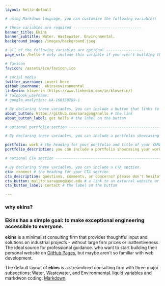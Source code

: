```yaml
---
layout: hello-default

# using Markdown language, you can customize the following variables!

# these variables are required -------------------------------
banner_title: Ekins
banner_subtitle: Water. Wastewater. Environmental.
background_image: /images/background.jpeg

# all of the following variables are optional -----------------
page_url: /hello # only include this variable if you aren't building the page to your primary domain 

# favicon
favicon: /assets/ico/favicon.ico

# social media
twitter_username: insert here
github_username:  ekinsenvironmental
linkedin: kloverin (https://www.linkedin.com/in/kloverin/)
# facebook_username: 
# google_analytics: UA-160158789-1

# By declaring these variables, you can include a button that links to an external website or to media.
about_button: https://github.com/saragong/hello # the link
about_button_label: get hello # the label on the button

# optional portfolio section ------------------------------------------

# By declaring these variables, you can include a portfolio showcasing your work and organize your portfolio's items into a custom layout, all without adding any CSS. In addition, you must 1) create an HTML file in the_includes folder for each project with the text you'd like to display, and 2) create a YAML file in the _data folder describing the order in which each project should be shown and categorized. See `/includes/example.html` and `/_data/work.yml` for examples.

portfolio: work # the heading for your portfolio and title of your YAML file
portfolio_description: you can include a portfolio showcasing your work and organize your portfolio's items into a custom layout, all without adding any CSS. # a description to be desplayed below the heading and above the content

# optional CTA section --------------------------------------------------

# By declaring these variables, you can include a CTA section.
cta: connect # the heading for your CTA section
cta_description: questions, comments, or concerns? please don't hesitate to reach out. # a description to be desplayed below the heading and above the content
cta_button: mailto:saragong@usc.edu # a link to an external website or to media
cta_button_label: contact # the label on the button

---			
```

[//]: # (write a bit about yourself here)
### why **ekins**?  

### **Ekins** has a simple goal: to make exceptional engineering accessible to everyone.  
  
**ekins** is a minimalist consulting firm that provides thoughtful input and solutions on industrial projects - without large firm prices or inattentiveness. The ideal source for professional guidance.
who want to start building their personal website on [GitHub Pages](https://pages.github.com/), but maybe aren't so familiar with web development.
  

The default layout of **ekins** is a streamlined consulting firm with three major subsections: Water, Wastewater, and Environmental. 
liquid variables and markdwon coding.
[Markdown](https://www.markdownguide.org/basic-syntax/).  

